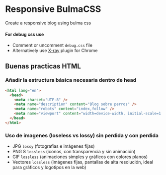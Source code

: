 # Responsive BulmaCSS

Create a responsive blog using bulma css

#### For debug css use

- Comment or uncomment `debug.css` file
- Alternatively use [X-ray](https://tachyons.io/xray/) plugin for Chrome

## Buenas practicas HTML

### Añadir la estructura básica necesaria dentro de head

```html
<html lang="en">
  <head>
    <meta charset="UTF-8" />
    <meta name="description" content="Blog sobre perros" />
    <meta name="robots" content="index,follow" />
    <meta name="viewport" content="width=device-width, initial-scale=1.0" />
  </head>
</html>
```

### Uso de imagenes (loseless vs lossy) sin perdida y con perdida

- JPG `lossy` (fotografias e imágenes fijas)
- PNG 8 `lossless` (iconos, con transparencia y sin animación)
- GIF `lossless` (animaciones simples y gráficos con colores planos)
- Vectores `lossless` (imágenes fijas, pantallas de alta resolución, ideal para gráficos y logotipos en la web)

